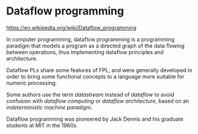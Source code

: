 # Dataflow programming

https://en.wikipedia.org/wiki/Dataflow_programming

In computer programming, dataflow programming is a programming paradigm that models a program as a directed graph of the data flowing between operations, thus implementing dataflow principles and architecture.

Dataflow PLs share some features of FPL, and were generally developed in order to bring some functional concepts to a language more suitable for numeric processing.

Some authors use the term *datastream* instead of *dataflow* to avoid confusion with *dataflow computing* or *dataflow architecture*, based on an *indeterministic machine paradigm*.

Dataflow programming was pioneered by Jack Dennis and his graduate students at MIT in the 1960s.
